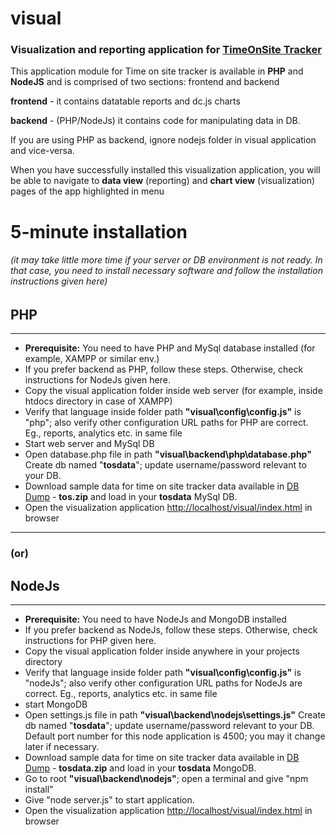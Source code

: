 # visual
### Visualization and reporting application for [TimeOnSite Tracker](https://github.com/saleemkce/timeonsite)

This application module for Time on site tracker is available in **PHP** and **NodeJS** and is comprised of two sections: frontend and backend

**frontend** - it contains datatable reports and dc.js charts

**backend** - (PHP/NodeJs) it contains code for manipulating data in DB.

If you are using PHP as backend, ignore nodejs folder in visual application and vice-versa.

When you have successfully installed this visualization application, you will be able to navigate to **data view** (reporting) and **chart view** (visualization) pages of the app highlighted in menu


# 5-minute installation
###### (it may take little more time if your server or DB environment is not ready. In that case, you need to install necessary software and follow the installation instructions given here)
## PHP
----------------------
* **Prerequisite:** You need to have PHP and MySql database installed (for example, XAMPP or similar env.)
* If you prefer backend as PHP, follow these steps. Otherwise, check instructions for NodeJs given here.
* Copy the visual application folder inside web server (for example, inside htdocs directory in case of XAMPP)
* Verify that language inside folder path **"visual\config\config.js"** is "php"; also verify other configuration URL paths for PHP are correct. Eg., reports, analytics etc. in same file
* Start web server and MySql DB
* Open database.php file in path **"visual\backend\php\database.php"**  Create db named "**tosdata**"; update username/password relevant to your DB.
* Download sample data for time on site tracker data available in [DB Dump](https://github.com/saleemkce/tos_dump/tree/master/php) - **tos.zip** and load in your **tosdata** MySql DB.
* Open the visualization application [http://localhost/visual/index.html](http://localhost/visual/index.html) in browser
---

### (or)

## NodeJs
----------------------
* **Prerequisite:** You need to have NodeJs and MongoDB installed
* If you prefer backend as NodeJs, follow these steps. Otherwise, check instructions for PHP given here.
* Copy the visual application folder inside anywhere in your projects directory
* Verify that language inside folder path **"visual\config\config.js"** is "nodeJs"; also verify other configuration URL paths for NodeJs are correct. Eg., reports, analytics etc. in same file
* start MongoDB
* Open settings.js file in path **"visual\backend\nodejs\settings.js"**  Create db named "**tosdata**"; update username/password relevant to your DB. Default port number for this node application is 4500; you may it change later if necessary.
* Download sample data for time on site tracker data available in [DB Dump](https://github.com/saleemkce/tos_dump/tree/master/nodejs) - **tosdata.zip** and load in your **tosdata** MongoDB.
* Go to root **"visual\backend\nodejs"**; open a terminal and give "npm install"
* Give "node server.js" to start application.
* Open the visualization application [http://localhost/visual/index.html](http://localhost/visual/index.html) in browser
